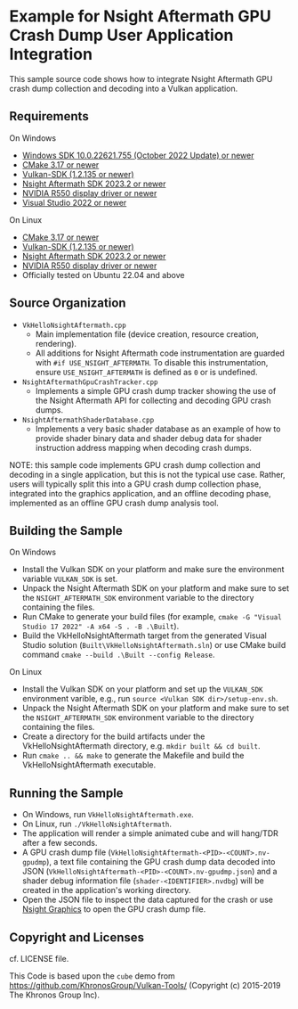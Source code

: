 # Example for Nsight Aftermath GPU Crash Dump User Application Integration

This sample source code shows how to integrate Nsight Aftermath GPU crash dump
collection and decoding into a Vulkan application.

## Requirements

On Windows

* [Windows SDK 10.0.22621.755 (October 2022 Update) or newer](https://developer.microsoft.com/en-US/windows/downloads/windows-10-sdk)
* [CMake 3.17 or newer](https://cmake.org/download)
* [Vulkan-SDK (1.2.135 or newer)](https://vulkan.lunarg.com/sdk/home)
* [Nsight Aftermath SDK 2023.2 or newer](https://developer.nvidia.com/nsight-aftermath)
* [NVIDIA R550 display driver or newer](https://www.nvidia.com/Download/index.aspx)
* [Visual Studio 2022 or newer](https://www.visualstudio.com)

On Linux

* [CMake 3.17 or newer](https://cmake.org/download)
* [Vulkan-SDK (1.2.135 or newer)](https://vulkan.lunarg.com/sdk/home)
* [Nsight Aftermath SDK 2023.2 or newer](https://developer.nvidia.com/nsight-aftermath)
* [NVIDIA R550 display driver or newer](https://www.nvidia.com/Download/index.aspx)
* Officially tested on Ubuntu 22.04 and above

## Source Organization

* `VkHelloNsightAftermath.cpp`
  * Main implementation file (device creation, resource creation,
    rendering).
  * All additions for Nsight Aftermath code instrumentation are guarded with
    `#if USE_NSIGHT_AFTERMATH`. To disable this instrumentation, ensure
    `USE_NSIGHT_AFTERMATH` is defined as `0` or is undefined.
* `NsightAftermathGpuCrashTracker.cpp`
  * Implements a simple GPU crash dump tracker showing the use of the Nsight
    Aftermath API for collecting and decoding GPU crash dumps.
* `NsightAftermathShaderDatabase.cpp`
  * Implements a very basic shader database as an example of how to provide
    shader binary data and shader debug data for shader instruction address
    mapping when decoding crash dumps.

NOTE: this sample code implements GPU crash dump collection and decoding in a
single application, but this is not the typical use case. Rather, users will
typically split this into a GPU crash dump collection phase, integrated into
the graphics application, and an offline decoding phase, implemented as an
offline GPU crash dump analysis tool.

## Building the Sample

On Windows

* Install the Vulkan SDK on your platform and make sure the environment
  variable `VULKAN_SDK` is set.
* Unpack the Nsight Aftermath SDK on your platform and make sure to set the
  `NSIGHT_AFTERMATH_SDK` environment variable to the directory containing the
  files.
* Run CMake to generate your build files (for example,
  `cmake -G "Visual Studio 17 2022" -A x64 -S . -B .\Built`).
* Build the VkHelloNsightAftermath target from the generated
  Visual Studio solution (`Built\VkHelloNsightAftermath.sln`)
  or use CMake build command `cmake --build .\Built --config Release`.

On Linux

* Install the Vulkan SDK on your platform and set up the `VULKAN_SDK`
  environment varible, e.g., run `source <Vulkan SDK dir>/setup-env.sh`.
* Unpack the Nsight Aftermath SDK on your platform and make sure to set the
  `NSIGHT_AFTERMATH_SDK` environment variable to the directory containing the
  files.
* Create a directory for the build artifacts under the VkHelloNsightAftermath
  directory, e.g. `mkdir built && cd built`.
* Run `cmake .. && make` to generate the Makefile and build the
  VkHelloNsightAftermath executable.

## Running the Sample

* On Windows, run `VkHelloNsightAftermath.exe`.
* On Linux, run `./VkHelloNsightAftermath`.
* The application will render a simple animated cube and will hang/TDR after
  a few seconds.
* A GPU crash dump file (`VkHelloNsightAftermath-<PID>-<COUNT>.nv-gpudmp`),
  a text file containing the GPU crash dump data decoded into JSON
  (`VkHelloNsightAftermath-<PID>-<COUNT>.nv-gpudmp.json`) and a shader
  debug information file (`shader-<IDENTIFIER>.nvdbg`) will be created in the
  application's working directory.
* Open the JSON file to inspect the data captured for the crash or use
  [Nsight Graphics](https://developer.nvidia.com/nsight-graphics) to open
  the GPU crash dump file.

## Copyright and Licenses

cf. LICENSE file.

This Code is based upon the `cube` demo from https://github.com/KhronosGroup/Vulkan-Tools/ (Copyright (c) 2015-2019 The Khronos Group Inc).

